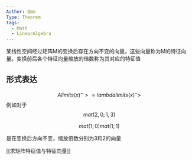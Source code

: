 ```yaml
---
Author: Qmm
Type: Theorem
tags:
  - Math
  - LinearAlgebra
---
```

某线性空间经过矩阵M的变换后存在方向不变的向量，这些向量称为M的特征向量。变换前后各个特征向量缩放的倍数称为其对应的特征值

## 形式表达
$$
A limits(x)^->  = lambda limits(x)^->
$$
例如对于
$$mat(2,0;1,3)$$



$$
mat(1;0)mat(1;1)
$$

是在变换后方向不变，缩放倍数分别为3和2的向量


[[求矩阵特征值与特征向量]]